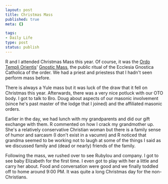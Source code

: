 ```yaml
--- 
layout: post
title: Christmas Mass
published: true
meta: {}

tags: 
- Daily Life
type: post
status: publish
---
```

R and I attended Christmas Mass this year. Of course, it was the <a href="http://oto-usa.org/index.html">Ordo Templi Orientis</a>' <a href="http://www.hermetic.com/sabazius/gnostic_mass.htm">Gnostic Mass</a>, the public ritual of the Ecclesia Gnostica Catholica of the order. We had a priest and priestess that I hadn't seen perform mass before.

There is always a Yule mass but it was luck of the draw that it fell on Christmas this year. Afterwards, there was a very nice potluck with our OTO body. I got to talk to Bro. Doug about aspects of our masonic involvement (since he's past master of the lodge that I joined) and the affiliated masonic orders.

Earlier in the day, we had lunch with my grandparents and did our gift exchange with them. R commented on how I crack my grandmother up. She's a relatively conservative Christian woman but there is a family sense of humor and sarcasm (I don't exist in a vacumn) and R noticed that grandma seemed to be working not to laugh at some of the things I said as we discussed family and (dead or nearly) friends of the family.

Following the mass, we rushed over to see Rubylou and company. I got to see baby Elizabeth for the first time. I even got to play with her a little and carry her about. Food and conversation were good and we finally toddled off to home around 9:00 PM. It was quite a long Christmas day for the non-Christians.
